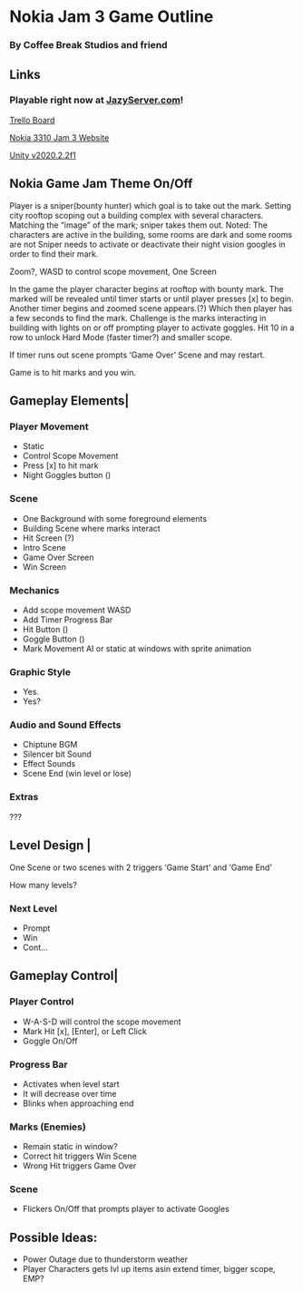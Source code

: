 # Nokia Jam 3 Game Outline
### By Coffee Break Studios and friend
## Links
### Playable right now at [JazyServer.com](https://vps.jazyserver.com/webgames/OneShot/)!


[Trello Board](https://trello.com/b/aFWUIBdZ/nokia-3310-jam-3)

[Nokia 3310 Jam 3 Website](https://itch.io/jam/nokiajam3)

[Unity v2020.2.2f1](https://unity.com/)

## Nokia Game Jam Theme On/Off

Player is a sniper(bounty hunter) which goal is to take out the mark.
Setting city rooftop scoping out a building complex with several characters.
Matching the “image” of the mark; sniper takes them out.
Noted: The characters are active in the building, some rooms are dark and some rooms are not
Sniper needs to activate or deactivate their night vision googles in order to find their mark.

Zoom?, WASD to control scope movement, One Screen

In the game the player character begins at rooftop with bounty mark. The marked will be revealed until timer starts or until player presses [x] to begin. Another timer begins and zoomed scene appears.(?) Which then player has a few seconds to find the mark. Challenge is the marks interacting in building with lights on or off prompting player to activate goggles. Hit 10 in a row to unlock Hard Mode (faster timer?) and smaller scope.

If timer runs out scene prompts ‘Game Over’ Scene and may restart.

Game is to hit marks and you win.

## Gameplay Elements|

### Player Movement
* Static
* Control Scope Movement 
* Press [x] to  hit mark
* Night Goggles button ()

### Scene
* One Background with some foreground elements
* Building Scene where marks interact
* Hit Screen (?)
* Intro Scene
* Game Over Screen
* Win Screen

### Mechanics
* Add scope movement WASD
* Add Timer Progress Bar 
* Hit Button ()
* Goggle Button ()
* Mark Movement AI or static at windows with sprite animation

### Graphic Style 
* Yes.
* Yes?

### Audio and Sound Effects
* Chiptune BGM
* Silencer bit Sound
* Effect Sounds
* Scene End (win level or lose)

### Extras
???

## Level Design |

One Scene or two scenes with 2 triggers ‘Game Start’ and ‘Game End’

How many levels?

### Next Level
* Prompt
* Win
* Cont...

## Gameplay Control|

### Player Control
* W-A-S-D will control the scope movement
* Mark Hit [x], [Enter], or Left Click
* Goggle On/Off

### Progress Bar
* Activates when level start
* It will decrease over time
* Blinks when approaching end

### Marks (Enemies)
* Remain static in window?
* Correct hit triggers Win Scene
* Wrong Hit triggers Game Over

### Scene
* Flickers On/Off that prompts player to activate Googles


## Possible Ideas:

* Power Outage due to thunderstorm weather
* Player Characters gets lvl up items asin extend timer, bigger scope, EMP?

